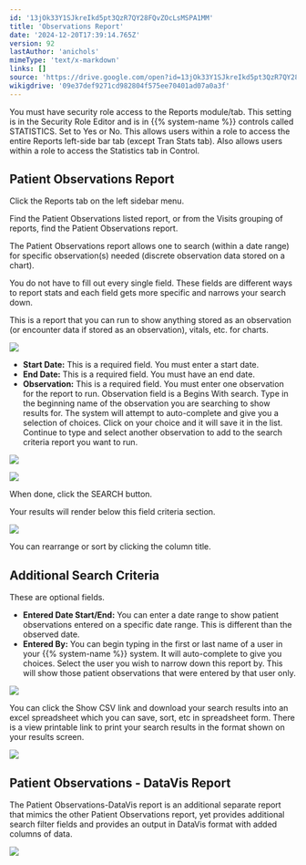 ```yaml
---
id: '13jOk33Y1SJkreIkd5pt3QzR7QY28FQvZOcLsMSPA1MM'
title: 'Observations Report'
date: '2024-12-20T17:39:14.765Z'
version: 92
lastAuthor: 'anichols'
mimeType: 'text/x-markdown'
links: []
source: 'https://drive.google.com/open?id=13jOk33Y1SJkreIkd5pt3QzR7QY28FQvZOcLsMSPA1MM'
wikigdrive: '09e37def9271cd982804f575ee70401ad07a0a3f'
---
```

You must have security role access to the Reports module/tab. This setting is in the Security Role Editor and is in {{% system-name %}} controls called STATISTICS. Set to Yes or No. This allows users within a role to access the entire Reports left-side bar tab (except Tran Stats tab). Also allows users within a role to access the Statistics tab in Control.

## Patient Observations Report

Click the Reports tab on the left sidebar menu.

Find the Patient Observations listed report, or from the Visits grouping of reports, find the Patient Observations report.

The Patient Observations report allows one to search (within a date range) for specific observation(s) needed (discrete observation data stored on a chart).

You do not have to fill out every single field. These fields are different ways to report stats and each field gets more specific and narrows your search down.

This is a report that you can run to show anything stored as an observation (or encounter data if stored as an observation), vitals, etc. for charts.

![](../observations-report.assets/f24a16fdc79bac537446190b0ae512e3.png)

* <strong>Start Date:</strong> This is a required field. You must enter a start date.
* <strong>End Date:</strong> This is a required field. You must have an end date.
* <strong>Observation:</strong> This is a required field. You must enter one observation for the report to run. Observation field is a Begins With search.  Type in the beginning name of the observation you are searching to show results for. The system will attempt to auto-complete and give you a selection of choices. Click on your choice and it will save it in the list. Continue to type and select another observation to add to the search criteria report you want to run.

![](../observations-report.assets/6dafaca80251f66cedc1420e8d2d79c3.png)

![](../observations-report.assets/aaf4a86ecc09f180db6a2a4b0c1cca28.png)

When done, click the SEARCH button.

Your results will render below this field criteria section.

![](../observations-report.assets/96771ab039551b29dcdf39211480ed10.png)

You can rearrange or sort by clicking the column title.

## Additional Search Criteria

These are optional fields.

* <strong>Entered Date Start/End:</strong> You can enter a date range to show patient observations entered on a specific date range. This is different than the observed date.
* <strong>Entered By:</strong> You can begin typing in the first or last name of a user in your {{% system-name %}} system. It will auto-complete to give you choices. Select the user you wish to narrow down this report by. This will show those patient observations that were entered by that user only.

![](../observations-report.assets/64c880ba592f7ba903a4c1da46e890a3.png)

You can click the Show CSV link and download your search results into an excel spreadsheet which you can save, sort, etc in spreadsheet form. There is a view printable link to print your search results in the format shown on your results screen.

![](../observations-report.assets/187599c9dbe809846c5ccfa1115611d2.png)

## Patient Observations - DataVis Report

The Patient Observations-DataVis report is an additional separate report that mimics the other Patient Observations report, yet provides additional search filter fields and provides an output in DataVis format with added columns of data.

![](../observations-report.assets/7ee1267958ef2cb478ace237fffef9f0.png)

